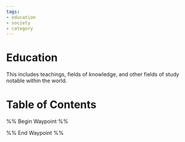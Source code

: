 ```yaml
---
tags:
- education
- society
- category
---
```

# Education
This includes teachings, fields of knowledge, and other fields of study notable within the world.
# Table of Contents
%% Begin Waypoint %%


%% End Waypoint %%
